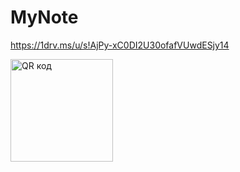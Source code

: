# MyNote

https://1drv.ms/u/s!AjPy-xC0DI2U30ofafVUwdESjy14

<img src="http://qrcoder.ru/code/?https%3A%2F%2F1drv.ms%2Fu%2Fs%21AjPy-xC0DI2U30ofafVUwdESjy14&4&0" width="164" height="164" border="0" title="QR код">

